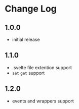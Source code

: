 # Change Log
## 1.0.0

- initial release

## 1.1.0

- .svelte file extention support
- `set` `get` support

## 1.2.0

- events and wrappers support